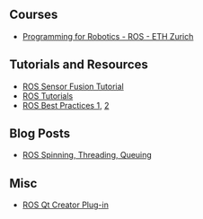 
## Courses
- [Programming for Robotics - ROS - ETH Zurich](https://rsl.ethz.ch/education-students/lectures/ros.html)

## Tutorials and Resources
- [ROS Sensor Fusion Tutorial](https://github.com/methylDragon/ros-sensor-fusion-tutorial)
- [ROS Tutorials](https://github.com/ros/ros_tutorials)
- [ROS Best Practices 1](https://github.com/leggedrobotics/ros_best_practices), [2](http://wiki.ros.org/BestPractices)

## Blog Posts
 - [ROS Spinning, Threading,
 Queuing](https://levelup.gitconnected.com/ros-spinning-threading-queuing-aac9c0a793f)

## Misc
- [ROS Qt Creator
Plug-in](https://ros-qtc-plugin.readthedocs.io/en/latest/index.html)
